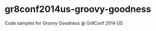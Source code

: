 gr8conf2014us-groovy-goodness
=============================

Code samples for Groovy Goodness @ Gr8Conf 2014 US
